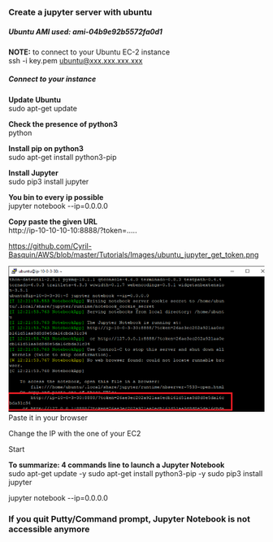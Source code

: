 ### Create a jupyter server with ubuntu

##### Ubuntu AMI used: ami-04b9e92b5572fa0d1

**NOTE:** to connect to your Ubuntu EC-2 instance  
ssh -i key.pem ubuntu@xxx.xxx.xxx.xxx


##### Connect to your instance
**Update Ubuntu**  
sudo apt-get update  

**Check the presence of python3**  
python  

**Install pip on python3**  
sudo apt-get install python3-pip  

**Install Jupyter**  
sudo pip3 install jupyter  

**You bin to every ip possible**  
jupyter notebook --ip=0.0.0.0  

**Copy paste the given URL**  
http://ip-10-10-10-10:8888/?token=.....  

https://github.com/Cyril-Basquin/AWS/blob/master/Tutorials/Images/ubuntu_jupyter_get_token.png


![Architecture](https://github.com/Cyril-Basquin/AWS/blob/master/Tutorials/Images/ubuntu_jupyter_get_token.png)  
Paste it in your browser  

Change the IP with the one of your EC2  

Start  


**To summarize: 4 commands line to launch a Jupyter Notebook**    
sudo apt-get update -y
sudo apt-get install python3-pip -y
sudo pip3 install jupyter

jupyter notebook --ip=0.0.0.0


### If you quit Putty/Command prompt, Jupyter Notebook is not accessible anymore
